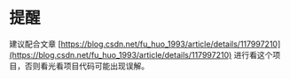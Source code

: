 # 提醒

建议配合文章 [https://blog.csdn.net/fu_huo_1993/article/details/117997210](https://blog.csdn.net/fu_huo_1993/article/details/117997210) 进行看这个项目，否则看光看项目代码可能出现误解。